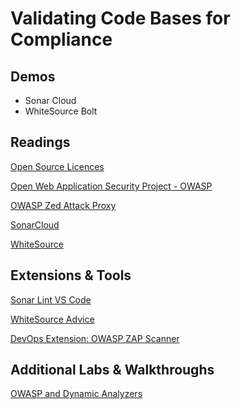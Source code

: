 # Validating Code Bases for Compliance

## Demos

- Sonar Cloud
- WhiteSource Bolt

## Readings

[Open Source Licences](https://opensource.org/licenses)

[Open Web Application Security Project - OWASP](https://owasp.org/)

[OWASP Zed Attack Proxy](https://www.zaproxy.org/download/)

[SonarCloud](https://sonarcloud.io/)

[WhiteSource](https://www.whitesourcesoftware.com/)

## Extensions & Tools

[Sonar Lint VS Code](https://marketplace.visualstudio.com/items?itemName=SonarSource.sonarlint-vscode)

[WhiteSource Advice](https://marketplace.visualstudio.com/items?itemName=whitesource.whitesource-advise)

[DevOps Extension: OWASP ZAP Scanner](https://marketplace.visualstudio.com/items?itemName=CSE-DevOps.zap-scanner)

## Additional Labs & Walkthroughs

[OWASP and Dynamic Analyzers](https://docs.microsoft.com/en-us/learn/modules/owasp-and-dynamic-analyzers/)
